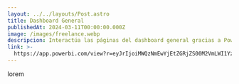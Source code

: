 ```yaml
---
layout: ../../layouts/Post.astro
title: Dashboard General
publishedAt: 2024-03-11T00:00:00.000Z
image: /images/freelance.webp
descripcion: Interactúa las páginas del dashboard general gracias a Power-BI
link: >-
  https://app.powerbi.com/view?r=eyJrIjoiMWQzNmEwYjEtZGRjZS00M2VmLWI1YzgtNGE3MmMwZDZkNTlhIiwidCI6IjhhODc5NDI5LTAxYzItNDc2MC05OGQzLTM3ZWFlZTg0MDczZCIsImMiOjR9
---
```


lorem
